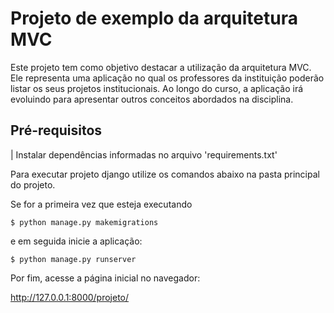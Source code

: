 # Projeto de exemplo da arquitetura MVC

Este projeto tem como objetivo destacar a utilização da arquitetura MVC. Ele representa uma aplicação no qual os professores da instituição poderão listar os
seus projetos institucionais. Ao longo do curso, a aplicação irá evoluindo para apresentar outros conceitos abordados na disciplina. 


## Pré-requisitos
| Instalar dependências informadas no arquivo 'requirements.txt' 


Para executar projeto django utilize os comandos abaixo na pasta principal do projeto. 

Se for a primeira vez que esteja executando 
```
$ python manage.py makemigrations
```

e em seguida inicie a aplicação:
```
$ python manage.py runserver
```

Por fim, acesse a página inicial no navegador: 

http://127.0.0.1:8000/projeto/
